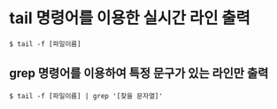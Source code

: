 # tail 명령어를 이용한 실시간 라인 출력

```
$ tail -f [파일이름]
```
## grep 명령어를 이용하여 특정 문구가 있는 라인만 출력

```
$ tail -f [파일이름] | grep '[찾을 문자열]'
```
